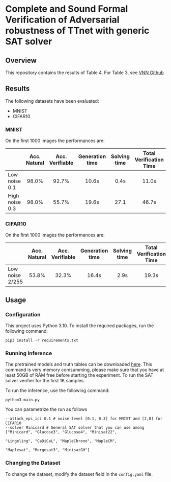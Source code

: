 # Complete and Sound Formal Verification of Adversarial robustness of TTnet with generic SAT solver

## Overview

This repository contains the results of Table 4. For Table 3, see [VNN Github](https://github.com/stanleybak/vnncomp2021)

## Results

The following datasets have been evaluated:

- MNIST
- CIFAR10

### MNIST

On the first 1000 images the performances are:

|                 | Acc. Natural | Acc. Verifiable | Generation time | Solving time | Total Verification Time | Avg. Verification Time / img |
|-----------------|:------------:|:---------------:|:---------------:|:------------:|:-----------------------:|:----------------------------:|
| Low noise 0.1   | 98.0%        |      92.7%      |      10.6s      |     0.4s     |          11.0s          |             11ms             |
| High noise  0.3 |      98.0%        |      55.7%      |      19.6s      |     27.1     |          46.7s          |             47ms             |

### CIFAR10
On the first 1000 images the performances are:

|                   | Acc. Natural | Acc. Verifiable | Generation time | Solving time | Total Verification Time | Avg. Verification Time / img |
|-------------------|:------------:|:---------------:|:---------------:|:------------:|:-----------------------:|:----------------------------:|
| Low noise 2/255   |    53.8%     |      32.3%      |      16.4s      |     2.9s     |          19.3s          |             36ms             |


## Usage

### Configuration
This project uses Python 3.10. To install the required packages, run the following command:

```
pip3 install -r requirements.txt
```

### Running Inference

The pretrained models and truth tables can be downloaded [here](https://drive.google.com/drive/folders/1vso485OSVgIuCHxzmOK2hLAWCNHcCluR?usp=sharing).
This command is very memory comsumming, please make sure that you have at least 50GB of RAM free before starting the experiment.
To run the SAT solver verifier for the first 1K samples.

To run the inference, use the following command:

```
python3 main.py
```

You can parametrize the run as follows

```
--attack_eps_ici 0.1 # noise level [0.1, 0.3] for MNIST and [2,8] for CIFAR10
--solver Minicard # General SAT solver that you can use among ["Minicard", "Glucose3", "Glucose4", "Minisat22", 
                                                                "Lingeling", "CaDiCaL", "MapleChrono", "MapleCM", 
                                                                  "Maplesat", "Mergesat3", "MinisatGH"]
```

### Changing the Dataset

To change the dataset, modify the dataset field in the `config.yaml` file.




